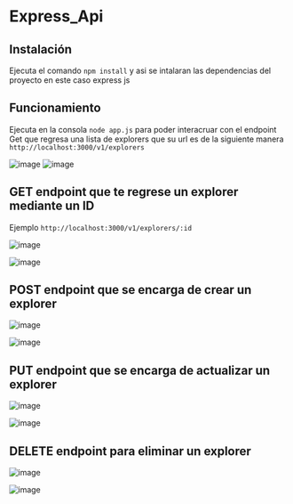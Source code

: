 # Express_Api
## Instalación 
Ejecuta el comando `npm install` y asi se intalaran las dependencias del proyecto en este caso express js

## Funcionamiento
Ejecuta en la consola `node app.js` para poder interacruar con el endpoint Get que regresa una lista de explorers que su url es de la siguiente manera `http://localhost:3000/v1/explorers`

![image](https://user-images.githubusercontent.com/99105052/171486653-64e1a08a-ffc8-4876-bc7b-2685421d9426.png)
![image](https://user-images.githubusercontent.com/99105052/171490128-1aa1e1ea-62ad-48c1-8a13-8ea4c147c6b6.png)
## GET endpoint que te regrese un explorer mediante un ID

Ejemplo `http://localhost:3000/v1/explorers/:id`

![image](https://user-images.githubusercontent.com/99105052/171491532-f5851b0d-22eb-4617-83fb-3bd45f380981.png)

![image](https://user-images.githubusercontent.com/99105052/171491258-74325104-4526-47b0-8e19-66fbd1d51899.png)

## POST endpoint que se encarga de crear un explorer

![image](https://user-images.githubusercontent.com/99105052/171491864-dc929379-bfde-4abd-8d2c-04e22004992d.png)

![image](https://user-images.githubusercontent.com/99105052/171492207-21d19d70-c050-401c-a282-8274c59d5f8b.png)

## PUT endpoint que se encarga de actualizar un explorer

![image](https://user-images.githubusercontent.com/99105052/171492403-69b8ca12-f96e-4d12-a012-ca2c1904caed.png)

![image](https://user-images.githubusercontent.com/99105052/171492454-2120c599-d68e-4c03-93b1-9fd4ba3c053a.png)

## DELETE endpoint para eliminar un explorer

![image](https://user-images.githubusercontent.com/99105052/171493088-0ae44367-03f6-4f61-8cb0-24998cd99707.png)

![image](https://user-images.githubusercontent.com/99105052/171493242-40955838-f0b3-4d1f-a57c-b288e00d4d6d.png)


